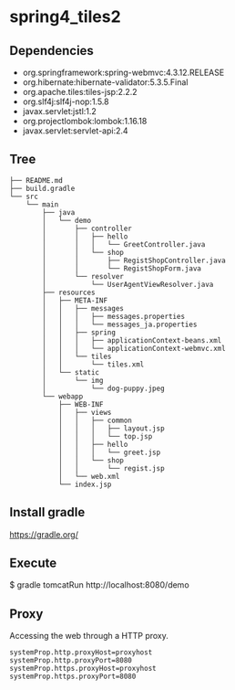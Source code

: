 # spring4_tiles2

## Dependencies
* org.springframework:spring-webmvc:4.3.12.RELEASE
* org.hibernate:hibernate-validator:5.3.5.Final
* org.apache.tiles:tiles-jsp:2.2.2
* org.slf4j:slf4j-nop:1.5.8
* javax.servlet:jstl:1.2
* org.projectlombok:lombok:1.16.18
* javax.servlet:servlet-api:2.4

## Tree
```
├── README.md
├── build.gradle
└── src
    └── main
        ├── java
        │   └── demo
        │       ├── controller
        │       │   ├── hello
        │       │   │   └── GreetController.java
        │       │   └── shop
        │       │       ├── RegistShopController.java
        │       │       └── RegistShopForm.java
        │       └── resolver
        │           └── UserAgentViewResolver.java
        ├── resources
        │   ├── META-INF
        │   │   ├── messages
        │   │   │   ├── messages.properties
        │   │   │   └── messages_ja.properties
        │   │   ├── spring
        │   │   │   ├── applicationContext-beans.xml
        │   │   │   └── applicationContext-webmvc.xml
        │   │   └── tiles
        │   │       └── tiles.xml
        │   └── static
        │       └── img
        │           └── dog-puppy.jpeg
        └── webapp
            ├── WEB-INF
            │   ├── views
            │   │   ├── common
            │   │   │   ├── layout.jsp
            │   │   │   └── top.jsp
            │   │   ├── hello
            │   │   │   └── greet.jsp
            │   │   └── shop
            │   │       └── regist.jsp
            │   └── web.xml
            └── index.jsp
```

## Install gradle
https://gradle.org/

## Execute
$ gradle tomcatRun
http://localhost:8080/demo

## Proxy
Accessing the web through a HTTP proxy.
```C:/Users/<username>/.gradle/gradle.properties
systemProp.http.proxyHost=proxyhost
systemProp.http.proxyPort=8080
systemProp.https.proxyHost=proxyhost
systemProp.https.proxyPort=8080
```
